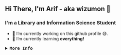 ## Hi There, I'm Arif - aka wizumon 👋
### I'm a Library and Information Science Student
- 🔭 I’m currently working on this github profile 😅.
- 🌱 I’m currently learning **everything!**
<details>
<summary><samp><b>More Info</b></samp></summary>
<br>
<a href="https://github.com/wizumon/">
<img align="center" src="https://github-readme-stats.vercel.app/api?username=wizumon&show_icons=true&include_all_commits=true&theme=dark&hide_border=true&height=240" alt="wizumon's github stats" />
</a>
<a href="https://github.com/wizumon/">
<img align="center" src="https://github-readme-stats.vercel.app/api/top-langs/?username=wizumon&layout=compact&theme=dark&hide_border=true" />
</a>
</details>
